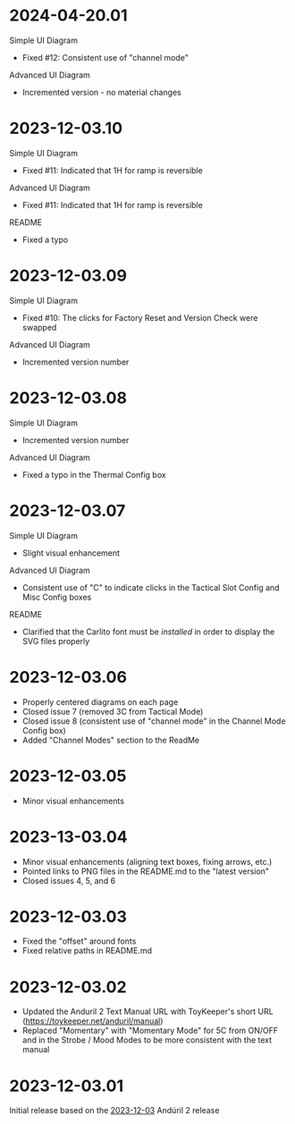 # 2024-04-20.01
Simple UI Diagram
- Fixed #12: Consistent use of "channel mode"

Advanced UI Diagram
- Incremented version - no material changes

# 2023-12-03.10
Simple UI Diagram
- Fixed #11: Indicated that 1H for ramp is reversible

Advanced UI Diagram
- Fixed #11: Indicated that 1H for ramp is reversible

README
- Fixed a typo

# 2023-12-03.09
Simple UI Diagram
- Fixed #10: The clicks for Factory Reset and Version Check were swapped

Advanced UI Diagram
- Incremented version number

# 2023-12-03.08
Simple UI Diagram
- Incremented version number

Advanced UI Diagram
- Fixed a typo in the Thermal Config box

# 2023-12-03.07
Simple UI Diagram
- Slight visual enhancement

Advanced UI Diagram
- Consistent use of "C" to indicate clicks in the Tactical Slot Config and Misc Config boxes

README
- Clarified that the Carlito font must be *installed* in order to display the SVG files properly

# 2023-12-03.06
- Properly centered diagrams on each page
- Closed issue 7 (removed 3C from Tactical Mode)
- Closed issue 8 (consistent use of "channel mode" in the Channel Mode Config box)
- Added "Channel Modes" section to the ReadMe

# 2023-12-03.05
- Minor visual enhancements

# 2023-13-03.04
- Minor visual enhancements (aligning text boxes, fixing arrows, etc.)
- Pointed links to PNG files in the README.md to the "latest version"
- Closed issues 4, 5, and 6

# 2023-12-03.03
- Fixed the "offset" around fonts
- Fixed relative paths in README.md

# 2023-12-03.02
- Updated the Anduril 2 Text Manual URL with ToyKeeper's short URL (https://toykeeper.net/anduril/manual)
- Replaced "Momentary" with "Momentary Mode" for 5C from ON/OFF and in the Strobe / Mood Modes to be more consistent with the text manual

# 2023-12-03.01
Initial release based on the [2023-12-03](https://github.com/ToyKeeper/anduril/releases/tag/r2023-12-03) Andúril 2 release
